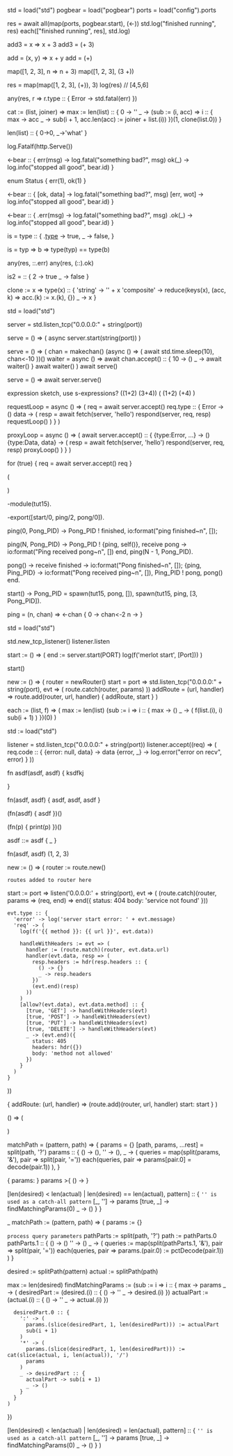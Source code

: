 std = load("std")
pogbear = load("pogbear")
ports = load("config").ports

res = await all(map(ports, pogbear.start), (<-))
std.log("finished running", res)
each(["finished running", res], std.log)

add3 = x => x + 3
add3 = (+ 3)

add = (x, y) => x + y
add = (+)


map([1, 2, 3], n => n + 3)
map([1, 2, 3], (3 +))

res = map(map([1, 2, 3], (+)), 3)
log(res) // [4,5,6]


any(res, r => r.type :: {
  Error -> std.fatal(err)
})

cat := (list, joiner) => max := len(list) :: {
  0 -> ''
  _ -> (sub := (i, acc) => i :: {
    max -> acc
    _ -> sub(i + 1, acc.len(acc) := joiner + list.(i))
  })(1, clone(list.0))
}

len(list) :: { 0->0, _->'what' }



log.Fatalf(http.Serve())

<-bear :: {
  err(msg) -> log.fatal("something bad?", msg)
  ok(_) -> log.info("stopped all good", bear.id)
}

enum Status { err(1), ok(1) }

<-bear :: {
  [ok, data] -> log.fatal("something bad?", msg)
  [err, wot] -> log.info("stopped all good", bear.id)
}

<-bear :: {
  .err(msg) -> log.fatal("something bad?", msg)
  .ok(_) -> log.info("stopped all good", bear.id)
}

is = type :: {
  .[type](_) -> true,
  _ -> false,
}

is = typ => b => type(typ) == type(b)

any(res, ::.err)
any(res, (::).ok)

is2 = :: {
  2 -> true
  _ -> false
}


clone := x => type(x) :: {
  'string' -> '' + x
  'composite' -> reduce(keys(x), (acc, k) => acc.(k) := x.(k), {})
  _ -> x
}



std = load("std")

server = std.listen_tcp("0.0.0.0:" + string(port))

serve = () => (
  async server.start(string(port))
)

serve = () => (
  chan = makechan()
  (async () => (
    await std.time.sleep(10),
    chan<-10
  ))()
  waiter = async () => await chan.accept() :: {
    10 -> ()
    _ -> await waiter()
  }
  await waiter()
)
await serve()


serve = () => await server.serve()


expression sketch, use s-expressions?
((1+2) (3+4))
(
  (1+2)
  (+4)
)



requestLoop = async () => (
  req = await server.accept()
  req.type :: {
    Error -> ()
    data -> (
      resp = await fetch(server, 'hello')
      respond(server, req, resp)
      requestLoop()
    )
  }
)

proxyLoop = async () => (
  await server.accept() :: {
    {type:Error, ...} -> ()
    {type:Data, data} -> (
      resp = await fetch(server, 'hello')
      respond(server, req, resp)
      proxyLoop()
    )
  }
)


for (true) {
  req = await server.accept()
  req
}

(

)

-module(tut15).

-export([start/0, ping/2, pong/0]).

ping(0, Pong_PID) ->
    Pong_PID ! finished,
    io:format("ping finished~n", []);

ping(N, Pong_PID) ->
    Pong_PID ! {ping, self()},
    receive
        pong ->
            io:format("Ping received pong~n", [])
    end,
    ping(N - 1, Pong_PID).

pong() ->
    receive
        finished ->
            io:format("Pong finished~n", []);
        {ping, Ping_PID} ->
            io:format("Pong received ping~n", []),
            Ping_PID ! pong,
            pong()
    end.

start() ->
    Pong_PID = spawn(tut15, pong, []),
    spawn(tut15, ping, [3, Pong_PID]).


ping = (n, chan) => <-chan {
  0 -> chan<-2
  n -> 
}




std = load("std")

std.new_tcp_listener()
listener.listen

start := () => (
  end := server.start(PORT)
  log(f('merlot start', [Port]))
)

start()

new := () => (
  router = newRouter()
  start = port => std.listen_tcp("0.0.0.0:" + string(port), evt => (
    route.catch(router, params)
  ))
  addRoute = (url, handler) => route.add(router, url, handler)
  { addRoute, start }
)



each := (list, f) => (
  max := len(list)
  (sub := i => i :: {
    max -> ()
    _ -> (
      f(list.(i), i)
      sub(i + 1)
    )
  })(0)
)


std := load("std")

listener = std.listen_tcp("0.0.0.0:" + string(port))
listener.accept((req) => (
  req.code :: {
    {error: null, data} -> data
    {error, _} -> log.error("error on recv", error)
  }
))

fn asdf(asdf, asdf) {
  ksdfkj

}

fn(asdf, asdf) { asdf, asdf, asdf }

(fn(asdf) { asdf })()

(fn(p) { print(p) })()

asdf ::= asdf {
  _
}

fn(asdf, asdf) (1, 2, 3)

new := () => (
  router := route.new()

  ` routes added to router here `

  start := port => listen('0.0.0.0:' + string(port), evt => (
    (route.catch)(router, params => (req, end) => end({
      status: 404
      body: 'service not found'
    }))

    evt.type :: {
      'error' -> log('server start error: ' + evt.message)
      'req' -> (
        log(f('{{ method }}: {{ url }}', evt.data))

        handleWithHeaders := evt => (
          handler := (route.match)(router, evt.data.url)
          handler(evt.data, resp => (
            resp.headers := hdr(resp.headers :: {
              () -> {}
              _ -> resp.headers
            })
            (evt.end)(resp)
          ))
        )
        [allow?(evt.data), evt.data.method] :: {
          [true, 'GET'] -> handleWithHeaders(evt)
          [true, 'POST'] -> handleWithHeaders(evt)
          [true, 'PUT'] -> handleWithHeaders(evt)
          [true, 'DELETE'] -> handleWithHeaders(evt)
          _ -> (evt.end)({
            status: 405
            headers: hdr({})
            body: 'method not allowed'
          })
        }
      )
    }
  ))

  {
    addRoute: (url, handler) => (route.add)(router, url, handler)
    start: start
  }
)


()
=> (

)

matchPath = (pattern, path) => {
  params = {}
  [path, params, ...rest] = split(path, '?')
  params :: {
    () -> (),
    '' -> (),
    _ -> (
      queries = map(split(params, '&'), pair => split(pair, '='))
      each(queries, pair => params[pair.0] = decode(pair.1))
    ),
  }

  {
    params: 
  }
  params >{
    () -> 
  }

  [len(desired) < len(actual) | len(desired) == len(actual), pattern] :: {
    ` '' is used as a catch-all pattern `
    [_, ''] -> params
    [true, _] -> findMatchingParams(0)
    _ -> ()
  }
}

_ matchPath := (pattern, path) => (
  params := {}

  ` process query parameters `
  pathParts := split(path, '?')
  path := pathParts.0
  pathParts.1 :: {
    () -> ()
    '' -> ()
    _ -> (
      queries := map(split(pathParts.1, '&'), pair => split(pair, '='))
      each(queries, pair => params.(pair.0) := pctDecode(pair.1))
    )
  }

  desired := splitPath(pattern)
  actual := splitPath(path)

  max := len(desired)
  findMatchingParams := (sub := i => i :: {
    max -> params
    _ -> (
      desiredPart := (desired.(i) :: {
        () -> ''
        _ -> desired.(i)
      })
      actualPart := (actual.(i) :: {
        () -> ''
        _ -> actual.(i)
      })

      desiredPart.0 :: {
        ':' -> (
          params.(slice(desiredPart, 1, len(desiredPart))) := actualPart
          sub(i + 1)
        )
        '*' -> (
          params.(slice(desiredPart, 1, len(desiredPart))) := cat(slice(actual, i, len(actual)), '/')
          params
        )
        _ -> desiredPart :: {
          actualPart -> sub(i + 1)
          _ -> ()
        }
      }
    )
  })

  [len(desired) < len(actual) | len(desired) = len(actual), pattern] :: {
    ` '' is used as a catch-all pattern `
    [_, ''] -> params
    [true, _] -> findMatchingParams(0)
    _ -> ()
  }
)